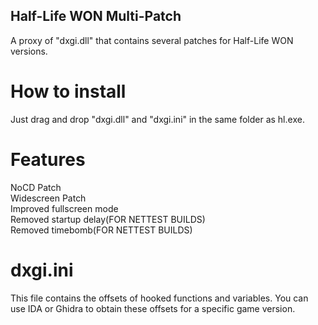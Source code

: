 ## Half-Life WON Multi-Patch
A proxy of "dxgi.dll" that contains several patches for Half-Life WON versions. 

# How to install
Just drag and drop "dxgi.dll" and "dxgi.ini" in the same folder as hl.exe.

# Features
NoCD Patch\
Widescreen Patch\
Improved fullscreen mode\
Removed startup delay(FOR NETTEST BUILDS)\
Removed timebomb(FOR NETTEST BUILDS)

# dxgi.ini
This file contains the offsets of hooked functions and variables. You can use IDA or Ghidra to obtain these offsets for a specific game version.
